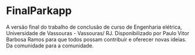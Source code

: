 # FinalParkapp
 A versão final do trabalho de conclusão de curso de Engenharia elétrica, Universidade de Vassouras - Vassouras/ RJ. Disponibilizado por Paulo Vitor Barbosa Ramos para que todos possam contribuir e oferecer novas ideias. Da comunidade para a comunidade.
